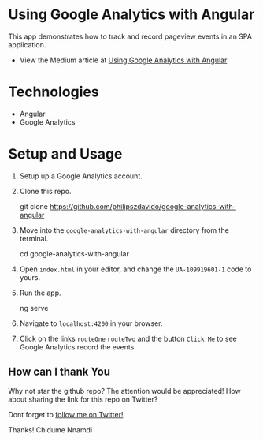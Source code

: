 # Using Google Analytics with Angular

This app demonstrates how to track and record pageview events in an SPA application.

* View the Medium article at [Using Google Analytics with Angular](https://medium.com/@kurtwanger40/using-google-analytics-with-angular-25c93bffaa18)

# Technologies
- Angular
- Google Analytics

# Setup and Usage
1. Setup up a Google Analytics account.
1. Clone this repo.

    git clone https://github.com/philipszdavido/google-analytics-with-angular

1. Move into the `google-analytics-with-angular` directory from the terminal.

    cd google-analytics-with-angular

1. Open `index.html` in your editor, and change the `UA-109919601-1` code to yours.
1. Run the app.

    ng serve

1. Navigate to `localhost:4200` in your browser.
1. Click on the links `routeOne` `routeTwo` and the button `Click Me` to see Google Analytics record the events.

## How can I thank You
Why not star the github repo? The attention would be appreciated! How about sharing the link for this repo on Twitter?

Dont forget to [follow me on Twitter!](https://twitter.com/ngArchangel)

Thanks! Chidume Nnamdi